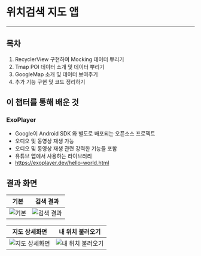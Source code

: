 #  위치검색 지도 앱

---

## 목차

1. RecyclerView 구현하여 Mocking 데이터 뿌리기
2. Tmap POI 데이터 소개 및 데이터 뿌리기
3. GoogleMap 소개 및 데이터 보여주기
4.  추가 기능 구현 및 코드 정리하기

## 이 챕터를 통해 배운 것




### ExoPlayer

- Google이 Android SDK 와 별도로 배포되는 오픈소스 프로젝트
- 오디오 및 동영상 재생 가능
- 오디오 및 동영상 재생 관련 강력한 기능들 포함
- 유튜브 앱에서 사용하는 라이브러리
- https://exoplayer.dev/hello-world.html




## 결과 화면

| 기본                                   | 검색 결과                                   |
| -------------------------------------- | ------------------------------------------- |
| ![기본](https://imgur.com/xvbw5xP.jpg) | ![검색 결과](https://imgur.com/woAIlKN.jpg) |

| 지도 상세화면                             | 내 위치 불러오기                                   |
| -------------------------------------- | ------------------------------------------- |
| ![지도 상세화면](https://imgur.com/sz1dkAm.jpg) | ![내 위치 불러오기](https://imgur.com/vi56Pmg.jpg) |

